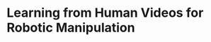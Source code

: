 # Learning from Human Videos for Robotic Manipulation

<!---
+ This repository is by [Brandon Amos](http://bamos.github.io)
  and contains the full source code and data to produce
  [my thesis document](https://github.com/bamos/thesis/raw/master/bamos_thesis.pdf).
+ The slides are available in
  [pdf](https://github.com/bamos/thesis/raw/master/slides.pdf)
  and
  [pptx](https://github.com/bamos/thesis/raw/master/slides.pptx)
  format.

## Unpublished work in this thesis

+ [Chapter 2](https://github.com/bamos/thesis/blob/master/bamos_thesis_ch2.pdf)
  provides some preliminaries and background information on differentiable convex
  optimization layers, including derivations for the optimization (or variational)
  viewpoints of the ReLU, sigmoid, and softmax.
+ [Chapter 7](https://github.com/bamos/thesis/blob/master/bamos_thesis_ch7.pdf)
  presents an early version of differentiable CVXPY layers,
  which is now available [here](https://github.com/cvxgrp/cvxpylayers).
  As a bibliographic note, the cone program differentiation derivation
  in section 7.3 here remains unpublished in this thesis and was done
  concurrent to and independent of
  [Differentiating Through a Cone Program](https://arxiv.org/abs/1904.09043).

## Publications behind this thesis

Some of the content here is behind these publications:

<table class="table table-hover">
<tr>
<td>
<strong>Differentiable Convex Optimization Layers</strong><br />
A. Agrawal*, <strong>B. Amos*</strong>, S. Barratt*, S. Boyd*, S. Diamond*, and J. Kolter*<br />
NeurIPS 2019<br />
[1] [<a href="http://web.stanford.edu/~boyd/papers/pdf/diff_cvxpy.pdf" target="_blank">pdf</a>]  [<a href="https://github.com/cvxgrp/cvxpylayers" target="_blank">code</a>] <br />
</td>
</tr>
<tr>
<td>
<strong>Differentiable MPC for End-to-end Planning and Control</strong><br />
<strong>B. Amos</strong>, I. Rodriguez, J. Sacks, B. Boots, and J. Kolter<br />
NeurIPS 2018<br />
[2] [<a href="https://arxiv.org/abs/1810.13400" target="_blank">pdf</a>]  [<a href="https://locuslab.github.io/mpc.pytorch/" target="_blank">code</a>] <br />
</td>
</tr>
<tr>
<td>
<strong>Depth-Limited Solving for Imperfect-Information Games</strong><br />
N. Brown, T. Sandholm, and <strong>B. Amos</strong><br />
NeurIPS 2018<br />
[3] [<a href="http://arxiv.org/abs/1805.08195" target="_blank">pdf</a>] <br />
</td>
</tr>
<tr>
<td>
<strong>Learning Awareness Models</strong><br />
<strong>B. Amos</strong>, L. Dinh, S. Cabi, T. Roth&ouml;rl, S. Colmenarejo, A. Muldal, T. Erez, Y. Tassa, N. de Freitas, and M. Denil<br />
ICLR 2018<br />
[4] [<a href="https://openreview.net/forum?id=r1HhRfWRZ" target="_blank">pdf</a>] <br />
</td>
</tr>
<tr>
<td>
<strong>Task-based End-to-end Model Learning</strong><br />
P. Donti, <strong>B. Amos</strong>, and J. Kolter<br />
NeurIPS 2017<br />
[5] [<a href="http://arxiv.org/abs/1703.04529" target="_blank">pdf</a>]  [<a href="https://github.com/locuslab/e2e-model-learning" target="_blank">code</a>] <br />
</td>
</tr>
<tr>
<td>
<strong>OptNet: Differentiable Optimization as a Layer in Neural Networks</strong><br />
<strong>B. Amos</strong> and J. Kolter<br />
ICML 2017<br />
[6] [<a href="http://arxiv.org/abs/1703.00443" target="_blank">pdf</a>]  [<a href="https://github.com/locuslab/optnet" target="_blank">code</a>] <br />
</td>
</tr>
<tr>
<td>
<strong>Input Convex Neural Networks</strong><br />
<strong>B. Amos</strong>, L. Xu, and J. Kolter<br />
ICML 2017<br />
[7] [<a href="http://arxiv.org/abs/1609.07152" target="_blank">pdf</a>]  [<a href="https://github.com/locuslab/icnn" target="_blank">code</a>] <br />
</td>
</tr>
<tr>
<td>
<strong>Collapsed Variational Inference for Sum-Product Networks</strong><br />
H. Zhao, T. Adel, G. Gordon, and <strong>B. Amos</strong><br />
ICML 2016<br />
[8] [<a href="http://www.cs.cmu.edu/~hzhao1/papers/ICML2016/BL-SPN-main.pdf" target="_blank">pdf</a>] <br />
</td>
</tr>
<tr>
<td>
<strong>OpenFace: A general-purpose face recognition library with mobile applications</strong><br />
<strong>B. Amos</strong>, B. Ludwiczuk, and M. Satyanarayanan<br />
CMU 2016<br />
[9] [<a href="http://reports-archive.adm.cs.cmu.edu/anon/anon/2016/CMU-CS-16-118.pdf" target="_blank">pdf</a>]  [<a href="https://cmusatyalab.github.io/openface" target="_blank">code</a>] <br />
</td>
</tr>
</table>

---

The experimental source code and libraries produced for this
thesis are freely available as open source software and
are available in the following repositories.

+ [[cvxgrp/cvxpylayers](https://github.com/cvxgrp/cvxpylayers)]
  Differentiable convex optimization layers in CVXPY.
+ [[locuslab/mpc.pytorch](https://locuslab.github.io/mpc.pytorch)]
  A stand-alone PyTorch library for the differentiable
  model predictive control approach.
+ [[locuslab/differentiable-mpc](https://github.com/locuslab/differentiable-mpc)]
  PyTorch experiments for the differentiable MPC work.
+ [[locuslab/qpth](https://locuslab.github.io/qpth/)]:
  A stand-alone PyTorch library for the OptNet QP layers.
+ [[locuslab/optnet](https://github.com/locuslab/optnet)]
  PyTorch experiments for OptNet.
+ [[locuslab/icnn](https://github.com/locuslab/icnn)]
  TensorFlow experiments for input-convex neural networks.
+ [[cmusatyalab/openface](https://cmusatyalab.github.io/openface)]
  Face recognition with deep neural networks.
+ [[bamos/block](https://github.com/bamos/block)]
  An intelligent block matrix library for numpy, PyTorch, and beyond.
+ [[bamos/dcgan-completion.tensorflow](https://github.com/bamos/dcgan-completion.tensorflow)]
  Image Completion with Deep Learning in TensorFlow.
+ [[bamos/densenet.pytorch](https://github.com/bamos/densenet.pytorch)]
  A PyTorch implementation of DenseNet.

------

+ This repository started from
  [Cyrus Omar's thesis code](https://github.com/cyrus-/thesis),
  which is based on a CMU thesis template
  by [David Koes](http://bits.csb.pitt.edu/)
  and others before.
+ Of standalone interest,
  [refs.sort.sh](https://github.com/bamos/thesis/blob/master/refs.sort.sh)
  uses biber to alphabetize and standardize my bibliography in
  [refs.bib](https://github.com/bamos/thesis/blob/master/refs.bib)
  so it doesn't get too messy.
  This uses the configuration in
  [refs.conf](https://github.com/bamos/thesis/blob/master/refs.conf).
+ I use [update-pdf.sh](https://github.com/bamos/thesis/blob/master/update-pdf.sh)
  to keep the latest PDF only in HEAD, although Git LFS or a related
  project may be a better solution.

------

<img src='https://raw.githubusercontent.com/bamos/thesis/master/cvxpyth/polytopes-ellipsoids.gif'></img>

---

The BibTeX for this document is:

```
@phdthesis{amos2019differentiable,
  author       = {Brandon Amos},
  title        = {{Differentiable Optimization-Based Modeling for Machine Learning}},
  school       = {Carnegie Mellon University},
  year         = 2019,
  month        = May,
}
```
-->
